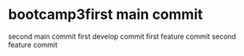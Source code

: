 # bootcamp3first main commit
second main commit
first develop commit
first feature commit
second feature commit

